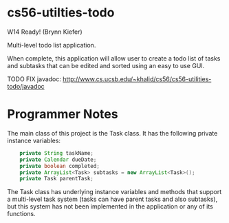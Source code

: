 cs56-utilties-todo
==================

W14 Ready! (Brynn Kiefer)

Multi-level todo list application.

When complete, this application will allow user to create a todo list of tasks and subtasks that can be edited and sorted using an easy to use GUI.

TODO FIX javadoc: http://www.cs.ucsb.edu/~khalid/cs56/cs56-utilities-todo/javadoc

Programmer Notes
================

The main class of this project is the Task class. It has the following private instance variables:

```java
	private String taskName;
	private Calendar dueDate;
	private boolean completed;
	private ArrayList<Task> subtasks = new ArrayList<Task>();
	private Task parentTask;

```

The Task class has underlying instance variables and methods that support a multi-level task system (tasks can have parent tasks and also subtasks), but this system has not been implemented in the application or any of its functions.
